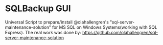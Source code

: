 # SQLBackup GUI
Universal Script to prepare/install @olahallengren's "sql-server-maintenance-solution" for MS SQL on Windows Systems(working with SQL Express). The real work was done by: https://github.com/olahallengren/sql-server-maintenance-solution 
